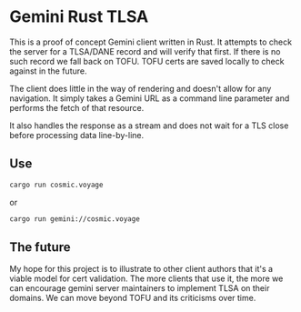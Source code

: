 # Gemini Rust TLSA

This is a proof of concept Gemini client written in Rust. It attempts to check
the server for a TLSA/DANE record and will verify that first. If there is no
such record we fall back on TOFU. TOFU certs are saved locally to check against
in the future.

The client does little in the way of rendering and doesn't allow for any
navigation. It simply takes a Gemini URL as a command line parameter and
performs the fetch of that resource.

It also handles the response as a stream and does not wait for a TLS close
before processing data line-by-line.


## Use

```bash
cargo run cosmic.voyage
```
or

```bash
cargo run gemini://cosmic.voyage
```

## The future

My hope for this project is to illustrate to other client authors that it's
a viable model for cert validation. The more clients that use it, the more we
can encourage gemini server maintainers to implement TLSA on their domains. We
can move beyond TOFU and its criticisms over time.
